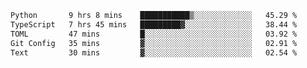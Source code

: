 <!--START_SECTION:waka-->

```txt
Python       9 hrs 8 mins    ███████████▒░░░░░░░░░░░░░   45.29 %
TypeScript   7 hrs 45 mins   █████████▓░░░░░░░░░░░░░░░   38.44 %
TOML         47 mins         █░░░░░░░░░░░░░░░░░░░░░░░░   03.92 %
Git Config   35 mins         ▓░░░░░░░░░░░░░░░░░░░░░░░░   02.91 %
Text         30 mins         ▓░░░░░░░░░░░░░░░░░░░░░░░░   02.54 %
```

<!--END_SECTION:waka-->
